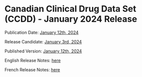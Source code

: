 # Canadian Clinical Drug Data Set (CCDD) - January 2024 Release
 
Publication Date: [January 12th, 2024](https://tgateway.infoway-inforoute.ca/ccdd.html?id=2.16.840.1.113883.2.20.6.1&versionid=20240112)
 
Release Candidate: [January 3rd, 2024](https://github.com/hres/formulary/tree/folder_reorg/releases/20240103)
 
Published Version: [January 12th, 2024](https://tgateway.infoway-inforoute.ca/ccdd.html?id=2.16.840.1.113883.2.20.6.1&versionid=20240112)
 
English Release Notes: [here](https://infoscribe.infoway-inforoute.ca/display/CCDD/20240112)
 
French Release Notes: [here](https://infoscribe.infoway-inforoute.ca/display/RCM/20240112)